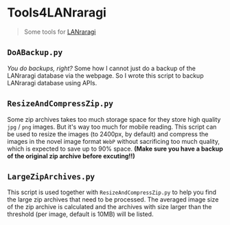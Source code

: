 # Tools4LANraragi

> Some tools for [LANraragi](https://github.com/Difegue/LANraragi)  

## `DoABackup.py`

*You do backups, right?* 
Some how I cannot just do a backup of the LANraragi database via the webpage. So I wrote this script to backup LANraragi database using APIs. 


## `ResizeAndCompressZip.py`

Some zip archives takes too much storage space for they store high quality `jpg` / `png` images. But it's way too much for mobile reading. This script can be used to resize the images (to 2400px, by default) and compress the images in the novel image format `WebP` without sacrificing too much quality, which is expected to save up to 90% space. **(Make sure you have a backup of the original zip archive before excuting!!)**

## `LargeZipArchives.py`

This script is used together with `ResizeAndCompressZip.py` to help you find the large zip archives that need to be processed. The averaged image size of the zip archive is calculated and the archives with size larger than the threshold (per image, default is 10MB) will be listed.  